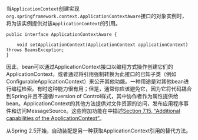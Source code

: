 当`ApplicationContext`创建实现`org.springframework.context.ApplicationContextAware`接口的对象实例时，将为该实例提供对该`ApplicationContext`的引用。

```
public interface ApplicationContextAware {

    void setApplicationContext(ApplicationContext applicationContext) throws BeansException;
}
```

因此，bean可以通过ApplicationContext接口以编程方式操作创建它们的ApplicationContext，或者通过将引用强制转换为此接口的已知子类（例如ConfigurableApplicationContext）来公开其他功能。一种用途是对其他bean进行编程检索。有时这种能力很有用；但是，通常你应该避免它，因为它将代码耦合到Spring并且不遵循Inversion of Control样式，其中协作者作为属性提供给bean。ApplicationContext的其他方法提供对文件资源的访问，发布应用程序事件和访问MessageSource。这些附加功能在中描述[Section 7.15, “Additional capabilities of the ApplicationContext”](https://docs.spring.io/spring/docs/4.3.20.RELEASE/spring-framework-reference/htmlsingle/#context-introduction)。

从Spring 2.5开始，自动装配是另一种获取ApplicationContext引用的替代方法。


